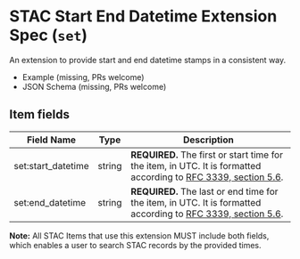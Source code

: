 # STAC Start End Datetime Extension Spec (`set`)

An extension to provide start and end datetime stamps in a consistent way.

- Example (missing, PRs welcome)
- JSON Schema (missing, PRs welcome)

## Item fields
| Field Name      | Type   | Description                                                                                |
|----------------------|---------------------------|---------------------------------------------------------------------------------------------|
| set:start_datetime | string | **REQUIRED.** The first or start time for the item, in UTC. It is formatted according to [RFC 3339, section 5.6](https://tools.ietf.org/html/rfc3339#section-5.6). |
| set:end_datetime | string | **REQUIRED.** The last or end time for the item, in UTC. It is formatted according to [RFC 3339, section 5.6](https://tools.ietf.org/html/rfc3339#section-5.6). |

**Note:** All STAC Items that use this extension MUST include both fields, which enables a user to search STAC records by the provided times.
